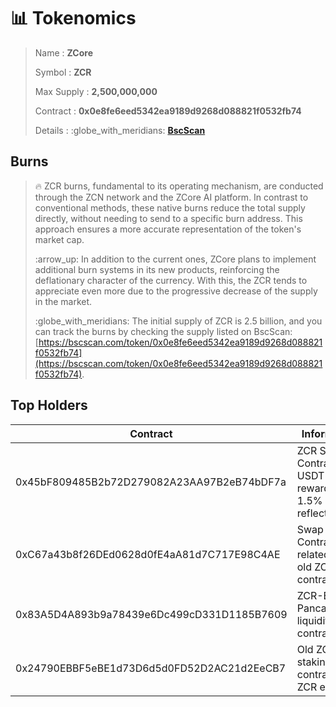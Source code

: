 # 📊 Tokenomics

> Name : **ZCore**
>
> Symbol : **ZCR**
>
> Max Supply : **2,500,000,000**
>
> Contract : **0x0e8fe6eed5342ea9189d9268d088821f0532fb74**
>
> Details : :globe\_with\_meridians: [**BscScan**](https://bscscan.com/token/0x0e8fe6eed5342ea9189d9268d088821f0532fb74#balances)

## Burns

> :fire: ZCR burns, fundamental to its operating mechanism, are conducted through the ZCN network and the ZCore AI platform. In contrast to conventional methods, these native burns reduce the total supply directly, without needing to send to a specific burn address. This approach ensures a more accurate representation of the token's market cap.
>
> :arrow\_up: In addition to the current ones, ZCore plans to implement additional burn systems in its new products, reinforcing the deflationary character of the currency. With this, the ZCR tends to appreciate even more due to the progressive decrease of the supply in the market.
>
> :globe\_with\_meridians: The initial supply of ZCR is 2.5 billion, and you can track the burns by checking the supply listed on BscScan: [https://bscscan.com/token/0x0e8fe6eed5342ea9189d9268d088821f0532fb74](https://bscscan.com/token/0x0e8fe6eed5342ea9189d9268d088821f0532fb74).

## Top Holders

<table><thead><tr><th width="370">Contract</th><th>Information</th></tr></thead><tbody><tr><td>0x45bF809485B2b72D279082A23AA97B2eB74bDF7a</td><td>ZCR Staking Contract, USDT rewards from 1.5% reflection fee</td></tr><tr><td>0xC67a43b8f26DEd0628d0fE4aA81d7C717E98C4AE</td><td>Swap Contract related to the old ZCore contract</td></tr><tr><td>0x83A5D4A893b9a78439e6Dc499cD331D1185B7609</td><td>ZCR-BNB Pancakeswap liquidity contract</td></tr><tr><td>0x24790EBBF5eBE1d73D6d5d0FD52D2AC21d2EeCB7</td><td>Old ZCR staking contract with ZCR earnings</td></tr></tbody></table>
